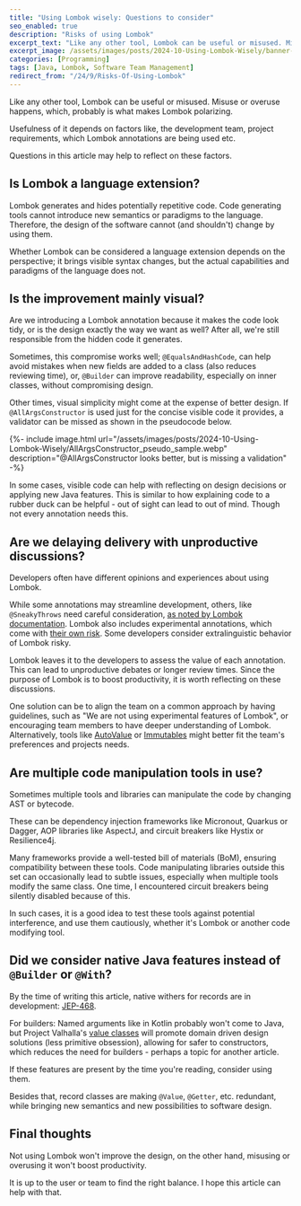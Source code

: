 ```yaml
---
title: "Using Lombok wisely: Questions to consider"
seo_enabled: true
description: "Risks of using Lombok"
excerpt_text: "Like any other tool, Lombok can be useful or misused. Misuse or overuse happens, which, probably is what makes Lombok..."
excerpt_image: /assets/images/posts/2024-10-Using-Lombok-Wisely/banner-lombok.webp
categories: [Programming]
tags: [Java, Lombok, Software Team Management]
redirect_from: "/24/9/Risks-Of-Using-Lombok"
---
```


Like any other tool, Lombok can be useful or misused. Misuse or overuse happens, which, probably is what makes Lombok polarizing.

Usefulness of it depends on factors like, the development team, project requirements, which Lombok annotations are being used etc.

Questions in this article may help to reflect on these factors.


## Is Lombok a language extension?

Lombok generates and hides potentially repetitive code. Code generating tools cannot introduce new semantics or paradigms to the language. Therefore, the design of the software cannot (and shouldn't) change by using them.

Whether Lombok can be considered a language extension depends on the perspective; it brings visible syntax changes, but the actual capabilities and paradigms of the language does not.


## Is the improvement mainly visual?
 
Are we introducing a Lombok annotation because it makes the code look tidy, or is the design exactly the way we want as well? After all, we're still responsible from the hidden code it generates.

Sometimes, this compromise works well; `@EqualsAndHashCode`, can help avoid mistakes when new fields are added to a class (also reduces reviewing time), or, `@Builder` can improve readability, especially on inner classes, without compromising design.

Other times, visual simplicity might come at the expense of better design. If `@AllArgsConstructor` is used just for the concise visible code it provides, a validator can be missed as shown in the pseudocode below.

{%- include image.html url="/assets/images/posts/2024-10-Using-Lombok-Wisely/AllArgsConstructor_pseudo_sample.webp" description="@AllArgsConstructor looks better, but is missing a validation" -%}


In some cases, visible code can help with reflecting on design decisions or applying new Java features. This is similar to how explaining code to a rubber duck can be helpful - out of sight can lead to out of mind. Though not every annotation needs this.


## Are we delaying delivery with unproductive discussions?

Developers often have different opinions and experiences about using Lombok.

While some annotations may streamline development, others, like `@SneakyThrows` need careful consideration, [as noted by Lombok documentation](https://projectlombok.org/features/SneakyThrows). Lombok also includes experimental annotations, which come with [their own risk](https://projectlombok.org/features/experimental/). Some developers consider extralinguistic behavior of Lombok risky.

Lombok leaves it to the developers to assess the value of each annotation. This can lead to unproductive debates or longer review times. Since the purpose of Lombok is to boost productivity, it is worth reflecting on these discussions.

One solution can be to align the team on a common approach by having guidelines, such as "We are not using experimental features of Lombok", or encouraging team members to have deeper understanding of Lombok.
Alternatively, tools like [AutoValue](https://github.com/google/auto) or [Immutables](https://immutables.github.io/) might better fit the team's preferences and projects needs.


## Are multiple code manipulation tools in use?

Sometimes multiple tools and libraries can manipulate the code by changing AST or bytecode. 

These can be dependency injection frameworks like Micronout, Quarkus or Dagger, AOP libraries like AspectJ, and circuit breakers like Hystix or Resilience4j.

Many frameworks provide a well-tested bill of materials (BoM), ensuring compatibility between these tools. Code manipulating libraries outside this set can occasionally lead to subtle issues, especially when multiple tools modify the same class. One time, I encountered circuit breakers being silently disabled because of this. 

In such cases, it is a good idea to test these tools against potential interference, and use them cautiously, whether it's Lombok or another code modifying tool.


## Did we consider native Java features instead of `@Builder` or `@With`?

By the time of writing this article, native withers for records are in development: [JEP-468](https://openjdk.org/jeps/468).

For builders: Named arguments like in Kotlin probably won't come to Java, but Project Valhalla's [value classes](https://openjdk.org/jeps/401) will promote domain driven design solutions (less primitive obsession), allowing for safer to constructors, which reduces the need for builders - perhaps a topic for another article.

If these features are present by the time you're reading, consider using them. 

Besides that, record classes are making `@Value`, `@Getter`, etc. redundant, while bringing new semantics and new possibilities to software design.   


## Final thoughts

Not using Lombok won't improve the design, on the other hand, misusing or overusing it won't boost productivity.

It is up to the user or team to find the right balance. I hope this article can help with that.

